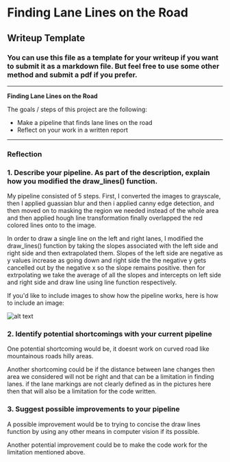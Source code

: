 # **Finding Lane Lines on the Road** 

## Writeup Template

### You can use this file as a template for your writeup if you want to submit it as a markdown file. But feel free to use some other method and submit a pdf if you prefer.

---

**Finding Lane Lines on the Road**

The goals / steps of this project are the following:
* Make a pipeline that finds lane lines on the road
* Reflect on your work in a written report


[//]: # (Image References)

[image1]: ./examples/grayscale.jpg "Grayscale"

---

### Reflection

### 1. Describe your pipeline. As part of the description, explain how you modified the draw_lines() function.

My pipeline consisted of 5 steps. First, I converted the images to grayscale, then I applied guassian blur and then i applied canny edge detection, and then moved on to masking the region we needed instead of the whole area and then applied hough line transformation finally overlapped the red colored lines onto to the image.

In order to draw a single line on the left and right lanes, I modified the draw_lines() function by taking the slopes associated with the left side and right side and then extrapolated them. Slopes of the left side are negative as y values increase as going down and right side the the negative y gets cancelled out by the negative x so the slope remains positive. 
then for extrpolating we take the average of all the slopes and intercepts on left side and right side and draw line using line function respectively.

If you'd like to include images to show how the pipeline works, here is how to include an image: 

![alt text][image1]


### 2. Identify potential shortcomings with your current pipeline


One potential shortcoming would be, it doesnt work on curved road like mountainous roads hilly areas.

Another shortcoming could be if the distance between lane changes then area we considered will not be right and that can be a limitation in finding lanes.
if the lane markings are not clearly defined as in the pictures here then that will also be a limitation for the code written.


### 3. Suggest possible improvements to your pipeline

A possible improvement would be to trying to concise the draw lines function by using any other means in computer vision if its possible.

Another potential improvement could be to make the code work for the limitation mentioned above.
